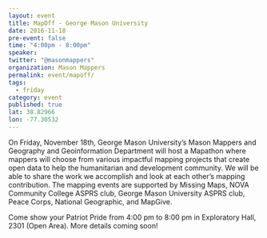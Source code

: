 ```yaml
---
layout: event
title: MapOff - George Mason University
date: 2016-11-18
pre-event: false
time: "4:00pm - 8:00pm"
speaker: 
twitter: "@masonmappers"
organization: Mason Mappers
permalink: event/mapoff/
tags: 
  - friday
category: event
published: true
lat: 38.82966
lon: -77.30532
---
```


On Friday, November 18th, George Mason University’s Mason Mappers and Geography and Geoinformation Department will host a Mapathon where mappers will choose from various impactful mapping projects that create open data to help the humanitarian and development community. We will be able to share the work we accomplish and look at each other’s mapping contribution. The mapping events are supported by Missing Maps, NOVA Community College ASPRS club, George Mason University ASPRS club, Peace Corps, National Geographic, and MapGive.

Come show your Patriot Pride from 4:00 pm to 8:00 pm in Exploratory Hall, 2301 (Open Area). More details coming soon!



 
